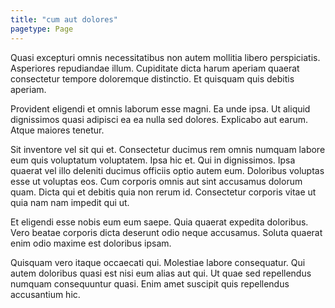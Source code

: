 ```yaml
---
title: "cum aut dolores"
pagetype: Page
---
```

Quasi excepturi omnis necessitatibus non autem mollitia libero perspiciatis. Asperiores repudiandae illum. Cupiditate dicta harum aperiam quaerat consectetur tempore doloremque distinctio. Et quisquam quis debitis aperiam.

Provident eligendi et omnis laborum esse magni. Ea unde ipsa. Ut aliquid dignissimos quasi adipisci ea ea nulla sed dolores. Explicabo aut earum. Atque maiores tenetur.

Sit inventore vel sit qui et. Consectetur ducimus rem omnis numquam labore eum quis voluptatum voluptatem. Ipsa hic et. Qui in dignissimos. Ipsa quaerat vel illo deleniti ducimus officiis optio autem eum. Doloribus voluptas esse ut voluptas eos.
Cum corporis omnis aut sint accusamus dolorum quam. Dicta qui et debitis quia non rerum id. Consectetur corporis vitae ut quia nam nam impedit qui ut.

Et eligendi esse nobis eum eum saepe. Quia quaerat expedita doloribus. Vero beatae corporis dicta deserunt odio neque accusamus. Soluta quaerat enim odio maxime est doloribus ipsam.

Quisquam vero itaque occaecati qui. Molestiae labore consequatur. Qui autem doloribus quasi est nisi eum alias aut qui. Ut quae sed repellendus numquam consequuntur quasi. Enim amet suscipit quis repellendus accusantium hic.
